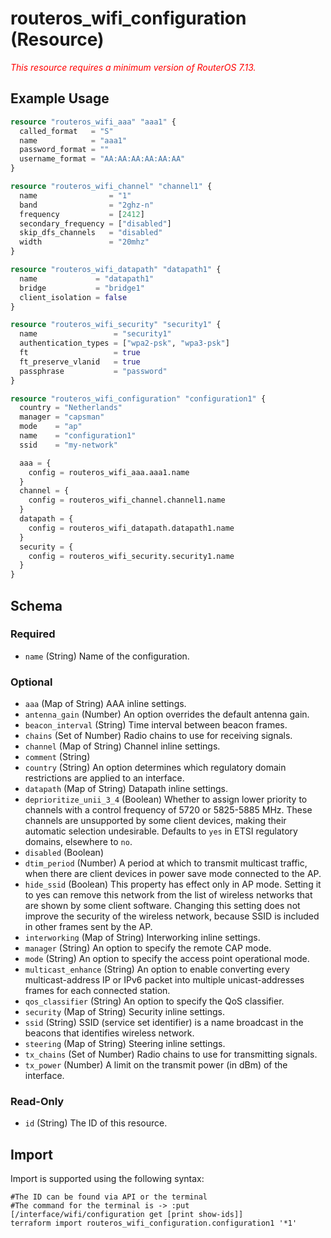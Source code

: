 # routeros_wifi_configuration (Resource)
*<span style="color:red">This resource requires a minimum version of RouterOS 7.13.</span>*

## Example Usage
```terraform
resource "routeros_wifi_aaa" "aaa1" {
  called_format   = "S"
  name            = "aaa1"
  password_format = ""
  username_format = "AA:AA:AA:AA:AA:AA"
}

resource "routeros_wifi_channel" "channel1" {
  name                = "1"
  band                = "2ghz-n"
  frequency           = [2412]
  secondary_frequency = ["disabled"]
  skip_dfs_channels   = "disabled"
  width               = "20mhz"
}

resource "routeros_wifi_datapath" "datapath1" {
  name             = "datapath1"
  bridge           = "bridge1"
  client_isolation = false
}

resource "routeros_wifi_security" "security1" {
  name                 = "security1"
  authentication_types = ["wpa2-psk", "wpa3-psk"]
  ft                   = true
  ft_preserve_vlanid   = true
  passphrase           = "password"
}

resource "routeros_wifi_configuration" "configuration1" {
  country = "Netherlands"
  manager = "capsman"
  mode    = "ap"
  name    = "configuration1"
  ssid    = "my-network"

  aaa = {
    config = routeros_wifi_aaa.aaa1.name
  }
  channel = {
    config = routeros_wifi_channel.channel1.name
  }
  datapath = {
    config = routeros_wifi_datapath.datapath1.name
  }
  security = {
    config = routeros_wifi_security.security1.name
  }
}
```

<!-- schema generated by tfplugindocs -->
## Schema

### Required

- `name` (String) Name of the configuration.

### Optional

- `aaa` (Map of String) AAA inline settings.
- `antenna_gain` (Number) An option overrides the default antenna gain.
- `beacon_interval` (String) Time interval between beacon frames.
- `chains` (Set of Number) Radio chains to use for receiving signals.
- `channel` (Map of String) Channel inline settings.
- `comment` (String)
- `country` (String) An option determines which regulatory domain restrictions are applied to an interface.
- `datapath` (Map of String) Datapath inline settings.
- `deprioritize_unii_3_4` (Boolean) Whether to assign lower priority to channels with a control frequency of 5720 or 5825-5885 MHz. These channels are unsupported by some client devices, making their automatic selection undesirable. Defaults to `yes` in ETSI regulatory domains, elsewhere to `no`.
- `disabled` (Boolean)
- `dtim_period` (Number) A period at which to transmit multicast traffic, when there are client devices in power save mode connected to the AP.
- `hide_ssid` (Boolean) This property has effect only in AP mode. Setting it to yes can remove this network from the list of wireless networks that are shown by some client software. Changing this setting does not improve the security of the wireless network, because SSID is included in other frames sent by the AP.
- `interworking` (Map of String) Interworking inline settings.
- `manager` (String) An option to specify the remote CAP mode.
- `mode` (String) An option to specify the access point operational mode.
- `multicast_enhance` (String) An option to enable converting every multicast-address IP or IPv6 packet into multiple unicast-addresses frames for each connected station.
- `qos_classifier` (String) An option to specify the QoS classifier.
- `security` (Map of String) Security inline settings.
- `ssid` (String) SSID (service set identifier) is a name broadcast in the beacons that identifies wireless network.
- `steering` (Map of String) Steering inline settings.
- `tx_chains` (Set of Number) Radio chains to use for transmitting signals.
- `tx_power` (Number) A limit on the transmit power (in dBm) of the interface.

### Read-Only

- `id` (String) The ID of this resource.

## Import
Import is supported using the following syntax:
```shell
#The ID can be found via API or the terminal
#The command for the terminal is -> :put [/interface/wifi/configuration get [print show-ids]]
terraform import routeros_wifi_configuration.configuration1 '*1'
```

